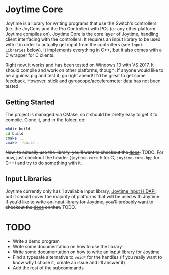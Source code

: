 # Joytime Core

Joytime is a library for writing programs that use the Switch's controllers
(i.e. the JoyCons and the Pro Controller) with PCs (or any other platform Joytime
compiles on). Joytime Core is the core layer of Joytime, handling client interfacing
with the controllers. It requires an input library to be used with it in order to
actually get input from the controllers (see `Input Libraries` below). It implements
everything in C++, but it also comes with a C wrapper for C clients.

Right now, it works and has been tested on Windows 10 with VS 2017. It should
compile and work on other platforms, though. If anyone would like to be a guinea
pig and test it, go right ahead! It'd be great to get some feedback. However, stick
and gyroscope/accelerometer data has not been tested.

## Getting Started

The project is managed via CMake, so it should be pretty easy to get it to compile. Clone it, and in the folder, do:
```bash
mkdir build
cd build
cmake ..
cmake --build .
```

~~Now, to actually use the library, you'll want to checkout the [docs](docs/api.md).~~ TODO. For now, just checkout the header (`joytime-core.h` for C, `joytime-core.hpp` for C++) and try to do something with it.

## Input Libraries

Joytime currently only has 1 available input library,
[Joytime Input HIDAPI](https://github.com/switch-joytime/joytime-input-hidapi),
but it should cover the majority of platforms that will be used with Joytime.
~~If you'd like to write an input library for Joytime, you'll probably want to checkout
the [docs](docs/input-libraries/README.md) on that.~~ TODO.

# TODO

  * Write a demo program
  * Write some documentation on how to use the library
  * Write some documentation on how to write an input library for Joytime
  * Find a typesafe alternative to `void*` for the handles (if you really want to know why I chose it, create an issue and I'll answer it)
  * Add the rest of the subcommands
